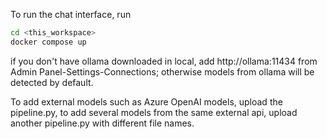 To run the chat interface, run 
```bash
cd <this_workspace>
docker compose up
```

if you don't have ollama downloaded in local, add http://ollama:11434 from Admin Panel-Settings-Connections; otherwise models from ollama will be detected by default.

To add external models such as Azure OpenAI models, upload the pipeline.py, to add several models from the same external api, upload another pipeline.py with different file names.